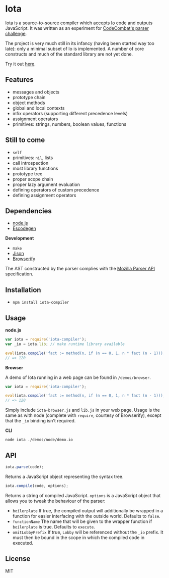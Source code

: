 Iota
====

Iota is a source-to-source compiler which accepts [Io](http://iolanguage.org/) code and outputs JavaScript. It was written as an experiment for [CodeCombat's parser challenge](http://codecombat.challengepost.com/).

The project is very much still in its infancy (having been started way too late): only a minimal subset of Io is implemented. A number of core constructs and much of the standard library are not yet done.

Try it out [here](http://dariusf.github.io/iota/).

Features
--------

- messages and objects
- prototype chain
- object methods
- global and local contexts
- infix operators (supporting different precedence levels)
- assignment operators
- primitives: strings, numbers, boolean values, functions

Still to come
-------------

- `self`
- primitives: `nil`, lists
- call introspection
- most library functions
- prototype tree
- proper scope chain
- proper lazy argument evaluation
- defining operators of custom precedence
- defining assignment operators

Dependencies
------------

- [node.js](http://nodejs.org/)
- [Escodegen](https://github.com/Constellation/escodegen)


**Development**

- `make`
- [Jison](http://zaach.github.io/jison/)
- [Browserify](http://browserify.org/)

The AST constructed by the parser complies with the [Mozilla Parser API](https://developer.mozilla.org/en-US/docs/SpiderMonkey/Parser_API) specification.

Installation
------------

- `npm install iota-compiler`

Usage
-----

**node.js**

```js
var iota = require('iota-compiler');
var _io = iota.lib; // make runtime library available

eval(iota.compile('fact := method(n, if (n == 0, 1, n * fact (n - 1))); writeln(fact(5))'), false);
// => 120
```

**Browser**

A demo of Iota running in a web page can be found in `/demos/browser`.

```js
var iota = require('iota-compiler');

eval(iota.compile('fact := method(n, if (n == 0, 1, n * fact (n - 1))); writeln(fact(5))'), false);
// => 120
```
Simply include `iota-browser.js` and `lib.js` in your web page. Usage is the same as with node (complete with `require`, courtesy of Browserify), except that the `_io` binding isn't required.

**CLI**

```
node iota ./demos/node/demo.io
```

API
---

```js
iota.parse(code);
```
Returns a JavaScript object representing the syntax tree.

```js
iota.compile(code, options);
```
Returns a string of compiled JavaScript. `options` is a JavaScript object that allows you to tweak the behaviour of the parser:

- `boilerplate` If true, the compiled output will additionally be wrapped in a function for easier interfacing with the outside world. Defaults to `false`.
- `functionName` The name that will be given to the wrapper function if `boilerplate` is true. Defaults to `execute`.
- `omitLobbyPrefix` If true, `Lobby` will be referenced without the `_io` prefix. It must then be bound in the scope in which the compiled code in executed.

License
-------
MIT